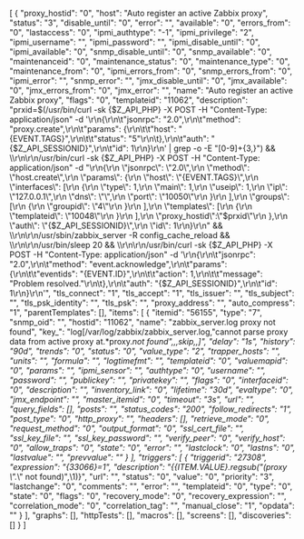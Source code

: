 [
    {
        "proxy_hostid": "0",
        "host": "Auto register an active Zabbix proxy",
        "status": "3",
        "disable_until": "0",
        "error": "",
        "available": "0",
        "errors_from": "0",
        "lastaccess": "0",
        "ipmi_authtype": "-1",
        "ipmi_privilege": "2",
        "ipmi_username": "",
        "ipmi_password": "",
        "ipmi_disable_until": "0",
        "ipmi_available": "0",
        "snmp_disable_until": "0",
        "snmp_available": "0",
        "maintenanceid": "0",
        "maintenance_status": "0",
        "maintenance_type": "0",
        "maintenance_from": "0",
        "ipmi_errors_from": "0",
        "snmp_errors_from": "0",
        "ipmi_error": "",
        "snmp_error": "",
        "jmx_disable_until": "0",
        "jmx_available": "0",
        "jmx_errors_from": "0",
        "jmx_error": "",
        "name": "Auto register an active Zabbix proxy",
        "flags": "0",
        "templateid": "11062",
        "description": "prxid=$(/usr/bin/curl -sk {$Z_API_PHP} -X POST -H \"Content-Type: application/json\" -d '\r\n{\r\n\t\"jsonrpc\": \"2.0\",\r\n\t\"method\": \"proxy.create\",\r\n\t\"params\": {\r\n\t\t\"host\": \"{EVENT.TAGS}\",\r\n\t\t\"status\": \"5\"\r\n\t},\r\n\t\"auth\": \"{$Z_API_SESSIONID}\",\r\n\t\"id\": 1\r\n}\r\n' | grep -o -E \"[0-9]+{3,}\") && \\\r\n\r\n/usr/bin/curl -sk {$Z_API_PHP} -X POST -H \"Content-Type: application/json\" -d \"\r\n{\r\n    \\\"jsonrpc\\\": \\\"2.0\\\",\r\n    \\\"method\\\": \\\"host.create\\\",\r\n    \\\"params\\\": {\r\n        \\\"host\\\": \\\"{EVENT.TAGS}\\\",\r\n        \\\"interfaces\\\": [\r\n            {\r\n                \\\"type\\\": 1,\r\n                \\\"main\\\": 1,\r\n                \\\"useip\\\": 1,\r\n                \\\"ip\\\": \\\"127.0.0.1\\\",\r\n                \\\"dns\\\": \\\"\\\",\r\n                \\\"port\\\": \\\"10050\\\"\r\n            }\r\n        ],\r\n        \\\"groups\\\": [\r\n            {\r\n                \\\"groupid\\\": \\\"4\\\"\r\n            }\r\n        ],\r\n        \\\"templates\\\": [\r\n            {\r\n                \\\"templateid\\\": \\\"10048\\\"\r\n            }\r\n        ],\r\n        \\\"proxy_hostid\\\":\\\"$prxid\\\"\r\n    },\r\n    \\\"auth\\\": \\\"{$Z_API_SESSIONID}\\\",\r\n    \\\"id\\\": 1\r\n}\r\n\" && \\\r\n\r\n/usr/sbin/zabbix_server -R config_cache_reload && \\\r\n\r\n/usr/bin/sleep 20 && \\\r\n\r\n/usr/bin/curl -sk {$Z_API_PHP} -X POST -H \"Content-Type: application/json\" -d '\r\n{\r\n\t\"jsonrpc\": \"2.0\",\r\n\t\"method\": \"event.acknowledge\",\r\n\t\"params\": {\r\n\t\t\"eventids\": \"{EVENT.ID}\",\r\n\t\t\"action\": 1,\r\n\t\t\"message\": \"Problem resolved.\"\r\n\t},\r\n\t\"auth\": \"{$Z_API_SESSIONID}\",\r\n\t\"id\": 1\r\n}\r\n'",
        "tls_connect": "1",
        "tls_accept": "1",
        "tls_issuer": "",
        "tls_subject": "",
        "tls_psk_identity": "",
        "tls_psk": "",
        "proxy_address": "",
        "auto_compress": "1",
        "parentTemplates": [],
        "items": [
            {
                "itemid": "56155",
                "type": "7",
                "snmp_oid": "",
                "hostid": "11062",
                "name": "zabbix_server.log proxy not found",
                "key_": "log[/var/log/zabbix/zabbix_server.log,\"cannot parse proxy data from active proxy at.*proxy.*not found\",,,skip,,]",
                "delay": "1s",
                "history": "90d",
                "trends": "0",
                "status": "0",
                "value_type": "2",
                "trapper_hosts": "",
                "units": "",
                "formula": "",
                "logtimefmt": "",
                "templateid": "0",
                "valuemapid": "0",
                "params": "",
                "ipmi_sensor": "",
                "authtype": "0",
                "username": "",
                "password": "",
                "publickey": "",
                "privatekey": "",
                "flags": "0",
                "interfaceid": "0",
                "description": "",
                "inventory_link": "0",
                "lifetime": "30d",
                "evaltype": "0",
                "jmx_endpoint": "",
                "master_itemid": "0",
                "timeout": "3s",
                "url": "",
                "query_fields": [],
                "posts": "",
                "status_codes": "200",
                "follow_redirects": "1",
                "post_type": "0",
                "http_proxy": "",
                "headers": [],
                "retrieve_mode": "0",
                "request_method": "0",
                "output_format": "0",
                "ssl_cert_file": "",
                "ssl_key_file": "",
                "ssl_key_password": "",
                "verify_peer": "0",
                "verify_host": "0",
                "allow_traps": "0",
                "state": "0",
                "error": "",
                "lastclock": "0",
                "lastns": "0",
                "lastvalue": "",
                "prevvalue": ""
            }
        ],
        "triggers": [
            {
                "triggerid": "27308",
                "expression": "{33066}=1",
                "description": "{{ITEM.VALUE}.regsub(\"(proxy \\\".*\\\" not found)\",\\1)}",
                "url": "",
                "status": "0",
                "value": "0",
                "priority": "3",
                "lastchange": "0",
                "comments": "",
                "error": "",
                "templateid": "0",
                "type": "0",
                "state": "0",
                "flags": "0",
                "recovery_mode": "0",
                "recovery_expression": "",
                "correlation_mode": "0",
                "correlation_tag": "",
                "manual_close": "1",
                "opdata": ""
            }
        ],
        "graphs": [],
        "httpTests": [],
        "macros": [],
        "screens": [],
        "discoveries": []
    }
]